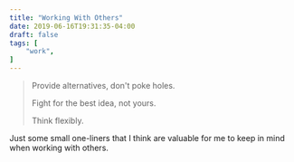 ```yaml
---
title: "Working With Others"
date: 2019-06-16T19:31:35-04:00
draft: false
tags: [
	"work",
]
---
```

> Provide alternatives, don't poke holes.
>
> Fight for the best idea, not yours.
>
> Think flexibly.

Just some small one-liners that I think are valuable for me to keep in mind when working with others.
